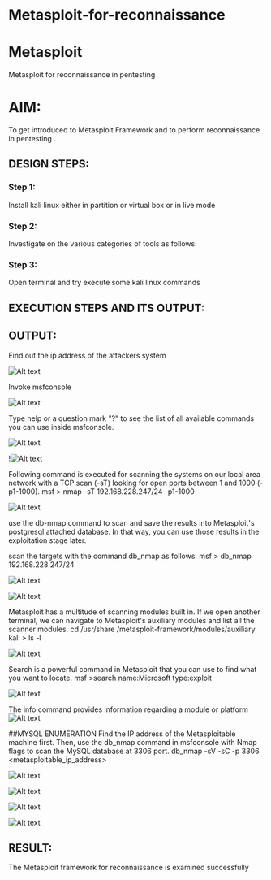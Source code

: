# Metasploit-for-reconnaissance
# Metasploit
Metasploit for reconnaissance in pentesting

# AIM:

To get introduced to Metasploit Framework and to  perform reconnaissance  in pentesting .

## DESIGN STEPS:

### Step 1:

Install kali linux either in partition or virtual box or in live mode

### Step 2:

Investigate on the various categories of tools as follows:

### Step 3:

Open terminal and try execute some kali linux commands

## EXECUTION STEPS AND ITS OUTPUT:


## OUTPUT:

Find out the ip address of the attackers system

![Alt text](<img/Screenshot at 2025-04-12 05-39-04.png>)

Invoke msfconsole

![Alt text](img/ex05(3).png)

Type help or a question mark "?" to see the list of all available commands you can use inside msfconsole.

![Alt text](img/msfconsole.png)

!![Alt text](img/questionmark.png)

Following command is executed for scanning the systems on our local area network with a TCP scan (-sT) looking for open ports between 1 and 1000 (-p1-1000). msf > nmap -sT 192.168.228.247/24 -p1-1000

![Alt text](img/nmapstip.png)

use the db-nmap command to scan and save the results into Metasploit's postgresql attached database. In that way, you can use those results in the exploitation stage later.

scan the targets with the command db_nmap as follows. msf > db_nmap 192.168.228.247/24

![Alt text](img/dbnmap1.png)

![Alt text](img/dbnmap2.png)

Metasploit has a multitude of scanning modules built in. If we open another terminal, we can navigate to Metasploit's auxiliary modules and list all the scanner modules. cd /usr/share /metasploit-framework/modules/auxiliary kali > ls -l

![Alt text](img/cdls-l.png)


Search is a powerful command in Metasploit that you can use to find what you want to locate. msf >search name:Microsoft type:exploit

![Alt text](img/cdusrls-l.png)

The info command provides information regarding a module or platform
![Alt text](img/infoauxiliary.png)

##MYSQL ENUMERATION Find the IP address of the Metasploitable machine first. Then, use the db_nmap command in msfconsole with Nmap flags to scan the MySQL database at 3306 port. db_nmap -sV -sC -p 3306 <metasploitable_ip_address>

![Alt text](img/dbnmap-sv-sc-p3306.png)

![Alt text](<img/search nmap.png>)


![Alt text](img/searchtypeauxiliary.png)


![Alt text](img/use11auxsetrhostrun.png)



## RESULT:
The Metasploit framework for reconnaissance is  examined successfully
